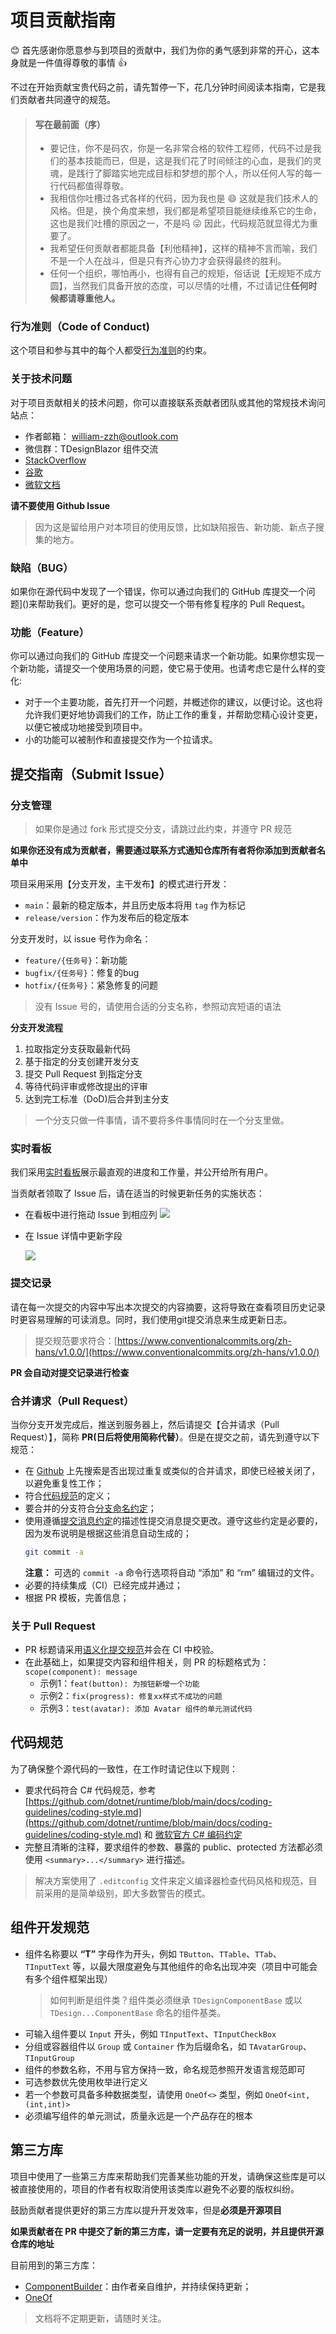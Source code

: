 # 项目贡献指南

:blush: 首先感谢你愿意参与到项目的贡献中，我们为你的勇气感到非常的开心，这本身就是一件值得尊敬的事情 :+1:

不过在开始贡献宝贵代码之前，请先暂停一下，花几分钟时间阅读本指南，它是我们贡献者共同遵守的规范。

> #### 写在最前面（序）
> * 要记住，你不是码农，你是一名非常合格的软件工程师，代码不过是我们的基本技能而已，但是，这是我们花了时间倾注的心血，是我们的灵魂，是践行了脚踏实地完成目标和梦想的那个人，所以任何人写的每一行代码都值得尊敬。
> * 我相信你吐槽过各式各样的代码，因为我也是 :smile: 这就是我们技术人的风格。但是，换个角度来想，我们都是希望项目能继续维系它的生命，这也是我们吐槽的原因之一，不是吗 :stuck_out_tongue_winking_eye: 因此，代码规范就显得尤为重要了。
> * 我希望任何贡献者都能具备【利他精神】，这样的精神不言而喻，我们不是一个人在战斗，但是只有齐心协力才会获得最终的胜利。
> * 任何一个组织，哪怕再小，也得有自己的规矩，俗话说【无规矩不成方圆】，当然我们具备开放的态度，可以尽情的吐槽，不过请记住**任何时候都请尊重他人。**

### 行为准则（Code of Conduct)
这个项目和参与其中的每个人都受[行为准则](CodeOfConduct.md)的约束。

### 关于技术问题
对于项目贡献相关的技术问题，你可以直接联系贡献者团队或其他的常规技术询问站点：

* 作者邮箱： [william-zzh@outlook.com](mailto:william-zzh@outlook.com)
* 微信群：TDesignBlazor 组件交流
* [StackOverflow](http://www.stackoverflow.com)
* [谷歌](http://www.google.com)
* [微软文档](https://learn.microsoft.com/zh-cn/aspnet/core/blazor/)

**请不要使用 Github Issue**

>因为这是留给用户对本项目的使用反馈，比如缺陷报告、新功能、新点子搜集的地方。

### 缺陷（BUG）
如果你在源代码中发现了一个错误，你可以通过向我们的 GitHub 库提交一个问题]()来帮助我们。更好的是，您可以提交一个带有修复程序的 Pull Request。

### 功能（Feature）
你可以通过向我们的 GitHub 库提交一个问题来请求一个新功能。如果你想实现一个新功能，请提交一个使用场景的问题，使它易于使用。也请考虑它是什么样的变化:

* 对于一个主要功能，首先打开一个问题，并概述你的建议，以便讨论。这也将允许我们更好地协调我们的工作，防止工作的重复，并帮助您精心设计变更，以便它被成功地接受到项目中。
* 小的功能可以被制作和直接提交作为一个拉请求。

## 提交指南（Submit Issue）
### 分支管理
> 如果你是通过 fork 形式提交分支，请跳过此约束，并遵守 PR 规范

**如果你还没有成为贡献者，需要通过联系方式通知仓库所有者将你添加到贡献者名单中**

项目采用采用【分支开发，主干发布】的模式进行开发：

- `main`：最新的稳定版本，并且历史版本将用 `tag` 作为标记
- `release/version`：作为发布后的稳定版本

分支开发时，以 issue 号作为命名：
- `feature/{任务号}`：新功能
- `bugfix/{任务号}`：修复的bug
- `hotfix/{任务号}`：紧急修复的问题

> 没有 Issue 号的，请使用合适的分支名称，参照动宾短语的语法


**分支开发流程**
1. 拉取指定分支获取最新代码
2. 基于指定的分支创建开发分支
3. 提交 Pull Request 到指定分支
4. 等待代码评审或修改提出的评审
5. 达到完工标准（DoD)后合并到主分支

> 一个分支只做一件事情，请不要将多件事情同时在一个分支里做。

### 实时看板
我们采用[实时看板](https://github.com/users/tdesign-blazor/projects/4/)展示最直观的进度和工作量，并公开给所有用户。

当贡献者领取了 Issue 后，请在适当的时候更新任务的实施状态：

* 在看板中进行拖动 Issue 到相应列
    ![](./asset/kanban-drag.png)

* 在 Issue 详情中更新字段

    ![](./asset/kanban-update-status.png)

### 提交记录
请在每一次提交的内容中写出本次提交的内容摘要，这将导致在查看项目历史记录时更容易理解的可读消息。同时，我们使用git提交消息来生成更新日志。

> 提交规范要求符合：[https://www.conventionalcommits.org/zh-hans/v1.0.0/](https://www.conventionalcommits.org/zh-hans/v1.0.0/)

**PR 会自动对提交记录进行检查**


### 合并请求（Pull Request）
当你分支开发完成后，推送到服务器上，然后请提交【合并请求（Pull Request）】，简称 **PR(日后将使用简称代替）**。但是在提交之前，请先到遵守以下规范：
* 在 [Github](https://github.com/tdesign-blazor/TDesignBlazor/pulls) 上先搜索是否出现过重复或类似的合并请求，即使已经被关闭了，以避免重复性工作；
* 符合[代码规范](#代码规范)的定义；
* 要合并的分支符合[分支命名约定](#分支管理)；
* 使用遵循[提交消息约定](#提交记录)的描述性提交消息提交更改。遵守这些约定是必要的，因为发布说明是根据这些消息自动生成的；
  ```bash
  git commit -a
  ```
  **注意：** 可选的 `commit -a` 命令行选项将自动 “添加” 和 “rm” 编辑过的文件。
* 必要的持续集成（CI）已经完成并通过；
* 根据 PR 模板，完善信息；

### 关于 Pull Request
* PR 标题请采用[语义化提交规范](https://www.conventionalcommits.org/zh-hans/v1.0.0/)并会在 CI 中校验。
* 在此基础上，如果提交内容和组件相关，则 PR 的标题格式为：`scope(component): message`
    * 示例1：`feat(button): 为按钮新增一个功能`
    * 示例2：`fix(progress): 修复xx样式不成功的问题`
    * 示例3：`test(avatar): 添加 Avatar 组件的单元测试代码`

## 代码规范
为了确保整个源代码的一致性，在工作时请记住以下规则：
* 要求代码符合 C# 代码规范，参考[https://github.com/dotnet/runtime/blob/main/docs/coding-guidelines/coding-style.md](https://github.com/dotnet/runtime/blob/main/docs/coding-guidelines/coding-style.md) 和 [微软官方 C# 编码约定](https://learn.microsoft.com/zh-cn/dotnet/csharp/fundamentals/coding-style/identifier-names)
* 完整且清晰的注释，要求组件的参数、暴露的 public、protected 方法都必须使用 `<summary>...</summary>` 进行描述。

> 解决方案使用了 `.editconfig` 文件来定义编译器检查代码风格和规范，目前采用的是简单级别，即大多数警告的模式。

## 组件开发规范
* 组件名称要以 **“T”** 字母作为开头，例如 `TButton`、`TTable`、`TTab`、`TInputText` 等，以最大限度避免与其他组件的命名出现冲突（项目中可能会有多个组件框架出现）
  > 如何判断是组件类？组件类必须继承 `TDesignComponentBase` 或以 `TDesign...ComponentBase` 命名的组件基类。
* 可输入组件要以 `Input` 开头，例如 `TInputText`、`TInputCheckBox`
* 分组或容器组件以 `Group` 或 `Container` 作为后缀命名，如 `TAvatarGroup`、`TInputGroup`
* 组件的参数名称，不用与官方保持一致，命名规范参照开发语言规范即可
* 可选参数优先使用枚举进行定义
* 若一个参数可具备多种数据类型，请使用 `OneOf<>` 类型，例如 `OneOf<int, (int,int)>`
* 必须编写组件的单元测试，质量永远是一个产品存在的根本

## 第三方库
项目中使用了一些第三方库来帮助我们完善某些功能的开发，请确保这些库是可以被直接使用的，项目的作者有权取消使用该类库以避免不必要的版权纠纷。

鼓励贡献者提供更好的第三方库以提升开发效率，但是**必须是开源项目**

**如果贡献者在 PR 中提交了新的第三方库，请一定要有充足的说明，并且提供开源仓库的地址**

目前用到的第三方库：
* [ComponentBuilder](https://github.com/AchievedOwner/ComponentBuilder)：由作者亲自维护，并持续保持更新；
* [OneOf](https://github.com/mcintyre321/OneOf)

> 文档将不定期更新，请随时关注。